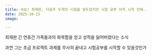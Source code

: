 ```yaml
---
title: 속보) 최재완, 다음주 두개의 시험을 앞두었지만 시험 공부 아직 시작 안해..
date: 2025-10-15
image:

---
```


최재완 긴 연휴간 가족들과의 화목함을 얻고 성적을 잃어버렸다는 소식
<!--more-->

과연 그는 초급 프로젝트 과제를 무사히 끝내고 시험공부를 시작할 수 있을것인가
